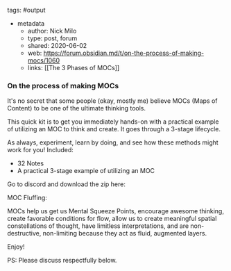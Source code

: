 tags: #output

- metadata
	- author: Nick Milo
	- type: post, forum
	- shared: 2020-06-02
	- web: https://forum.obsidian.md/t/on-the-process-of-making-mocs/1060
	- links: [[The 3 Phases of MOCs]] 

### On the process of making MOCs
It's no secret that some people (okay, mostly me) believe MOCs (Maps of Content) to be one of the ultimate thinking tools. 

This quick kit is to get you immediately hands-on with a practical example of utilizing an MOC to think and create. It goes through a 3-stage lifecycle. 

As always, experiment, learn by doing, and see how these methods might work for you! Included:

- 32 Notes
- A practical 3-stage example of utilizing an MOC

Go to discord and download the zip here: 

MOC Fluffing:

MOCs help us get us Mental Squeeze Points, encourage awesome thinking, create favorable conditions for flow, allow us to create meaningful spatial constellations of thought, have limitless interpretations, and are non-destructive, non-limiting because they act as fluid, augmented layers.

Enjoy!

PS: Please discuss respectfully below.